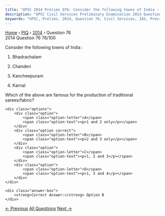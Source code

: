 ```yaml
---
title: "UPSC 2014 Prelims Q76: Consider the following towns of India : 1. Bhadrachalam 2. C..."
description: "UPSC Civil Services Preliminary Examination 2014 Question 76 with options and answer"
keywords: "UPSC, Prelims, 2014, Question 76, Civil Services, IAS, Previous Year Questions"
---
```


<nav class="breadcrumb">
    <a href="../../">Home</a>
    <span>›</span>
    <a href="../">PIQ</a>
    <span>›</span>
    <a href="./">2014</a>
    <span>›</span>
    <span>Question 76</span>
</nav>

<div class="question-header">
    <div class="question-meta">
        <span class="year-badge">2014</span>
        <span class="question-number">Question 76</span>
        <span class="progress">76/100</span>
    </div>
    <div class="progress-bar">
        <div class="progress-fill" style="width: 76.0%"></div>
    </div>
</div>

<div class="question-content">
    <div class="question-text">
        <p>Consider the following towns of India :</p>
<ol>
<li>
<p>Bhadrachalam</p>
</li>
<li>
<p>Chanderi</p>
</li>
<li>
<p>Kancheepuram</p>
</li>
<li>
<p>Karnal</p>
</li>
</ol>
<p>Which of the above are famous for the production of traditional sarees/fabric?</p>
    </div>
    
    <div class="options">
        <div class="option">
            <span class="option-letter">A</span>
            <span class="option-text"><p>1 and 2 only</p></span>
        </div>
        <div class="option correct">
            <span class="option-letter">B</span>
            <span class="option-text"><p>2 and 3 only</p></span>
        </div>
        <div class="option">
            <span class="option-letter">C</span>
            <span class="option-text"><p>1, 2 and 3</p></span>
        </div>
        <div class="option">
            <span class="option-letter">D</span>
            <span class="option-text"><p>1, 3 and 4</p></span>
        </div>
    </div>

    <div class="answer-box">
        <strong>Correct Answer:</strong> Option B
    </div>
</div>

<div class="question-nav">
    <a href="../q075-the-power-to-increase-the-number-of-judges-in-the/" class="nav-btn prev">← Previous</a>
    <a href="../" class="nav-btn center">All Questions</a>
    <a href="../q077-consider-the-following-pairs-national-highway-citi/" class="nav-btn next">Next →</a>
</div>
